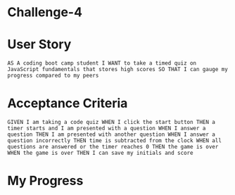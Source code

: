 # Challenge-4

# User Story
``
AS A coding boot camp student
I WANT to take a timed quiz on JavaScript fundamentals that stores high scores
SO THAT I can gauge my progress compared to my peers
``

# Acceptance Criteria
``
GIVEN I am taking a code quiz
WHEN I click the start button
THEN a timer starts and I am presented with a question
WHEN I answer a question
THEN I am presented with another question
WHEN I answer a question incorrectly
THEN time is subtracted from the clock
WHEN all questions are answered or the timer reaches 0
THEN the game is over
WHEN the game is over
THEN I can save my initials and score
``

# My Progress